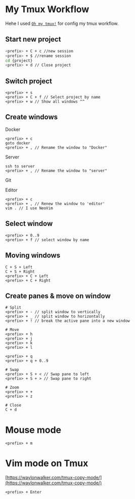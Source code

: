 # My Tmux Workflow
Hehe I used [`Oh my tmux!`](https://github.com/gpakosz/.tmux) for config my tmux workflow.

## Start new project

```bash
<prefix> + C + c //new session
<prefix> + $ //rename session
cd {project}
<prefix> + d // Close project
```

## Switch project
```
<prefix> + s
<prefix> + C + f // Select project by name
<prefix> + w // Show all windows ^^
```

## Create windows

Docker
```
<prefix> + c
goto docker
<prefix> + , // Rename the window to "Docker"
```
Server
```
ssh to server
<prefix> + , // Rename the window to "server"
```
Git

Editor
```
<prefix> + c
<prefix> + , // Renew the window to 'editor'
vim . // I use NeoVim
```
## Select window
```
<prefix> + 0..9
<prefix> + f // select window by name
```

## Moving windows 
```
C + S + Left
C + S + Right
<prefix> + C + Left
<prefix> + C + Right
```


## Create panes & move on window
```
# Split
<prefix> + - // split window to vertically
<prefix> + _ // split window to horizontally
<prefix> + ! // break the active pane into a new window

# Move
<prefix> + h
<prefix> + j
<prefix> + k
<prefix> + l

<prefix> + q
<prefix> + q + 0..9

# Swap
<prefix> + S + < // Swap pane to left
<prefix> + S + > // Swap pane to right

# Zoom
<prefix> + +
<prefix> + z

# Close
C + d
```


# Mouse mode
```
<prefix> + m
```

# Vim mode on Tmux
[https://waylonwalker.com/tmux-copy-mode/](https://waylonwalker.com/tmux-copy-mode/)
```
<prefix> + Enter
```
